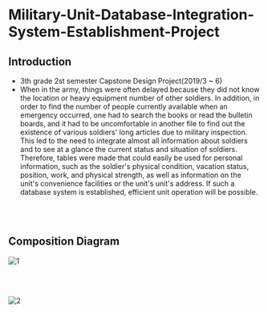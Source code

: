 # Military-Unit-Database-Integration-System-Establishment-Project

## Introduction

+ 3th grade 2st semester Capstone Design Project(2019/3 ~ 6)
+ When in the army, things were often delayed because they did not know the location or heavy equipment number of other soldiers. In addition, in order to find the number of people currently available when an emergency occurred, one had to search the books or read the bulletin boards, and it had to be uncomfortable in another file to find out the existence of various soldiers' long articles due to military inspection. This led to the need to integrate almost all information about soldiers and to see at a glance the current status and situation of soldiers. Therefore, tables were made that could easily be used for personal information, such as the soldier's physical condition, vacation status, position, work, and physical strength, as well as information on the unit's convenience facilities or the unit's unit's address. If such a database system is established, efficient unit operation will be possible.

<br>
<br>

## Composition Diagram
![1](https://user-images.githubusercontent.com/50494545/92577083-3d59dd00-f2c5-11ea-9082-56ffc851f9ed.PNG)

<br>
<br>

![2](https://user-images.githubusercontent.com/50494545/92577097-3fbc3700-f2c5-11ea-808f-fbce702c647e.PNG)


